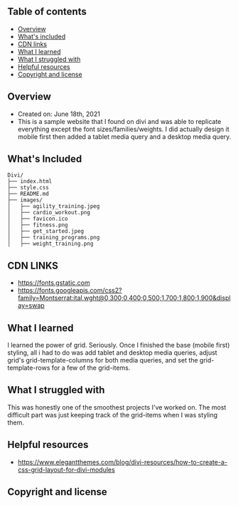 ## Table of contents

- [Overview](#overview)
- [What's included](#whats-included)
- [CDN links](#cdn-links)
- [What I learned](#what-i-learned)
- [What I struggled with](#what-i-struggled-with)
- [Helpful resources](#helpful-resources)
- [Copyright and license](#copyright-and-license)


## Overview

- Created on: June 18th, 2021
- This is a sample website that I found on divi and was able to replicate everything except the font sizes/families/weights. I did actually design it mobile first then added a tablet media query and a desktop media query.



## What's Included

```
Divi/
├── index.html
├── style.css
├── README.md
├── images/
│   ├── agility_training.jpeg
│   ├── cardio_workout.png
│   ├── favicon.ico
│   ├── fitness.png
│   ├── get_started.jpeg
│   ├── training_programs.png
│   ├── weight_training.png
```


## CDN LINKS

- https://fonts.gstatic.com
- https://fonts.googleapis.com/css2?family=Montserrat:ital,wght@0,300;0,400;0,500;1,700;1,800;1,900&display=swap


## What I learned

I learned the power of grid. Seriously. Once I finished the base (mobile first) styling, all i had to do was add tablet and desktop media queries, adjust grid's grid-template-columns for both media queries, and set the grid-template-rows for a few of the grid-items.



## What I struggled with

This was honestly one of the smoothest projects I've worked on. The most difficult part was just keeping track of the grid-items when I was styling them.



## Helpful resources

- https://www.elegantthemes.com/blog/divi-resources/how-to-create-a-css-grid-layout-for-divi-modules



## Copyright and license